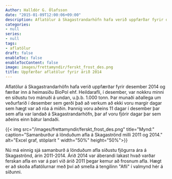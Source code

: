 ```yaml
---
Author: Halldór G. Ólafsson
date: "2015-01-09T12:00:06+09:00"
description: Aflatölur á Skagastrandarhöfn hafa verið uppfærðar fyrir desember 2014 og færðar inn á heimasíðu BioPol ehf. Heildarafli, í desember, var nokkru minni en síðustu tvo mánuði á undan, u.þ.b. 1.000...
categories:
- null
series:
- null
tags:
- aflatölur
draft: false
enableToc: false
enableTocContent: false
image: images/frettamyndir/ferskt_frost_des.png
title: Uppfærðar aflatölur fyrir árið 2014
---
```


Aflatölur á Skagastrandarhöfn hafa verið uppfærðar fyrir desember 2014 og færðar inn á heimasíðu BioPol ehf. Heildarafli, í desember, var nokkru minni en síðustu tvo mánuði á undan, u.þ.b. 1.000 tonn. Þar munaði aðallega um veðurfarið í desember sem gerði það að verkum að ekki voru margir dagar sem hægt var að róa á miðin. Þannig voru aðeins 11 dagar í desember þar sem afla var landað á Skagastrandarhöfn, þar af voru fjórir dagar þar sem aðeins einn bátur landaði.

{{< img src="/images/frettamyndir/ferskt_frost_des.png" title="Mynd:" caption="Samanburður á lönduðum afla á Skagaströnd milli 2011 og 2014." alt="Excel graf, stöplarit " width="50%" height="50%">}}

Nú má einnig sjá samanburð á lönduðum afla síðustu fjögurra ára á Skagaströnd, árin 2011-2014. Árið 2014 var áberandi lakast hvað varðar ferskan afla en var á pari við árið 2011 þegar kemur að frosnum afla.
Hægt er að skoða aflatölurnar með því að smella á tengilinn "Afli" í valmynd hér á síðunni.
